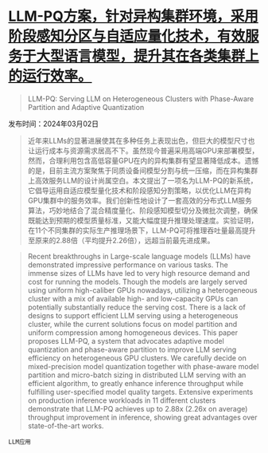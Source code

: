 # [LLM-PQ方案，针对异构集群环境，采用阶段感知分区与自适应量化技术，有效服务于大型语言模型，提升其在各类集群上的运行效率。](https://arxiv.org/abs/2403.01136)

> LLM-PQ: Serving LLM on Heterogeneous Clusters with Phase-Aware Partition and Adaptive Quantization

发布时间：2024年03月02日

> 近年来LLMs的显著进展使其在多种任务上表现出色，但巨大的模型尺寸也让运行成本与资源需求居高不下。虽然现今普遍采用高端GPU来部署模型，然而，合理利用包含高低容量GPU在内的异构集群有望显著降低成本。遗憾的是，目前主流方案聚焦于同质设备间模型分割与统一压缩，而在异构集群上高效服务LLM的设计尚属空白。本文提出了一项名为LLM-PQ的新系统，它倡导运用自适应模型量化技术和阶段感知分割策略，以优化LLM在异构GPU集群中的服务效率。我们创新性地设计了一套高效的分布式LLM服务算法，巧妙地结合了混合精度量化、阶段感知模型切分及微批次调整，确保既能达到预期的模型质量标准，又能大幅度提升推理处理速度。实验证明，在11个不同集群的实际生产推理场景下，LLM-PQ可将推理吞吐量最高提升至原来的2.88倍（平均提升2.26倍），远超当前最先进成果。

> Recent breakthroughs in Large-scale language models (LLMs) have demonstrated impressive performance on various tasks. The immense sizes of LLMs have led to very high resource demand and cost for running the models. Though the models are largely served using uniform high-caliber GPUs nowadays, utilizing a heterogeneous cluster with a mix of available high- and low-capacity GPUs can potentially substantially reduce the serving cost. There is a lack of designs to support efficient LLM serving using a heterogeneous cluster, while the current solutions focus on model partition and uniform compression among homogeneous devices. This paper proposes LLM-PQ, a system that advocates adaptive model quantization and phase-aware partition to improve LLM serving efficiency on heterogeneous GPU clusters. We carefully decide on mixed-precision model quantization together with phase-aware model partition and micro-batch sizing in distributed LLM serving with an efficient algorithm, to greatly enhance inference throughput while fulfilling user-specified model quality targets. Extensive experiments on production inference workloads in 11 different clusters demonstrate that LLM-PQ achieves up to 2.88x (2.26x on average) throughput improvement in inference, showing great advantages over state-of-the-art works.

`LLM应用`
